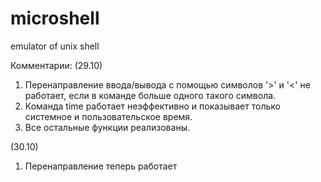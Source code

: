 # microshell
emulator of unix shell

Комментарии: (29.10)
1. Перенаправление ввода/вывода с помощью символов '>' и '<' не работает, если в команде больше одного такого символа.
2. Команда time работает неэффективно и показывает только системное и пользовательское время.
3. Все остальные функции реализованы.

(30.10)
1. Перенаправление теперь работает
